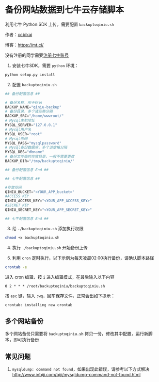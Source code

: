 # 备份网站数据到七牛云存储脚本

利用七牛 Python SDK 上传，需要配置 `backuptoqiniu.sh`

作者：[ccbikai](http://x.com/ccbikai)  

博客：<https://mt.ci/>

没有注册的同学需要[注册七牛账号](https://s.mt.ci/qiniu)  

1. 安装七牛SDK，需要 `python` 环境：

```sh
python setup.py install
```

2. 配置 `backuptoqiniu.sh`

```python
## 备份配置信息 ##

# 备份名称，用于标记
BACKUP_NAME="qiniu-backup"
# 备份目录，多个请空格分隔
BACKUP_SRC="/home/wwwroot/"
# Mysql主机地址
MYSQL_SERVER="127.0.0.1"
# Mysql用户名
MYSQL_USER="root"
# Mysql密码
MYSQL_PASS="mysqlpassword"
# Mysql备份数据库，多个请空格分隔
MYSQL_DBS="dbname"
# 备份文件临时存放目录，一般不需要更改
BACKUP_DIR="/tmp/backuptoqiniu/"

## 备份配置信息 End ##

## 七牛配置信息 ##

#存放空间
QINIU_BUCKET="<YOUR_APP_bucket>"
#ACCESS_KEY
QINIU_ACCESS_KEY="<YOUR_APP_ACCESS_KEY>"
#SECRET_KEY
QINIU_SECRET_KEY="<YOUR_APP_SECRET_KEY>"

## 七牛配置信息 End ##
```

3. 给 `./backuptoqiniu.sh` 添加执行权限

```sh
chmod +x backuptoqiniu.sh
```

4. 执行 `./backuptoqiniu.sh` 开始备份上传

5. 利用 `cron` 定时执行，以下示例为每天凌晨02:00执行备份，请确认脚本路径

```sh
crontab -e
```

进入 cron 编辑，按 `i` 进入编辑模式，在最后输入以下内容

```crontab
0 2 * * * /root/backuptoqiniu/backuptoqiniu.sh
```

按 `esc` 键，输入 `:wq`，回车保存文件，正常会出如下提示：

```sh
crontab: installing new crontab
```

## 多个网站备份

多个网站备份只需要将 `backuptoqiniu.sh` 拷贝一份，修改其中配置，运行新脚本，即可执行备份

## 常见问题

1. `mysqldump: command not found`，如果出现此错误，请参考以下方式解决 <http://www.inbiji.com/biji/mysqldump-command-not-found.html>
